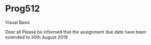 # Prog512
Visual Basic

Dear all Please be informed that the assignment due date have been extended to 
30th August 2019

